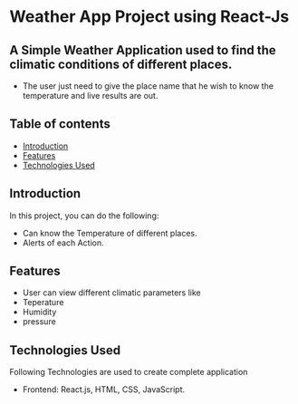 #  Weather App Project using React-Js
## A Simple **Weather Application** used to find the climatic conditions of different places.
* The user just need to give the place name that he wish to know the temperature and live results are out.
## Table of contents
* [Introduction](#introduction)
* [Features](#features)
* [Technologies Used](#Technologyused)
## Introduction
In this project, you can do the following:
* Can know the Temperature of different places.
* Alerts of each Action.
## Features
* User can view different climatic parameters like
* Teperature
* Humidity
* pressure
## Technologies Used
Following Technologies are used to create complete application
* Frontend: React.js, HTML, CSS, JavaScript.
